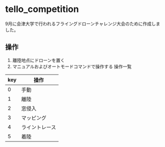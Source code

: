 # tello_competition

9月に会津大学で行われるフライングドローンチャレンジ大会のために作成しました。

## 操作
1. 離陸地点にドローンを置く
2. マニュアルおよびオートモードコマンドで操作する
操作一覧

|key| 操作 |
|---|---- |
| 0 | 手動 |
| 1 | 離陸 |
| 2 | 窓侵入 |
| 3 | マッピング |
| 4 | ライントレース |
| 5 | 着陸 |
